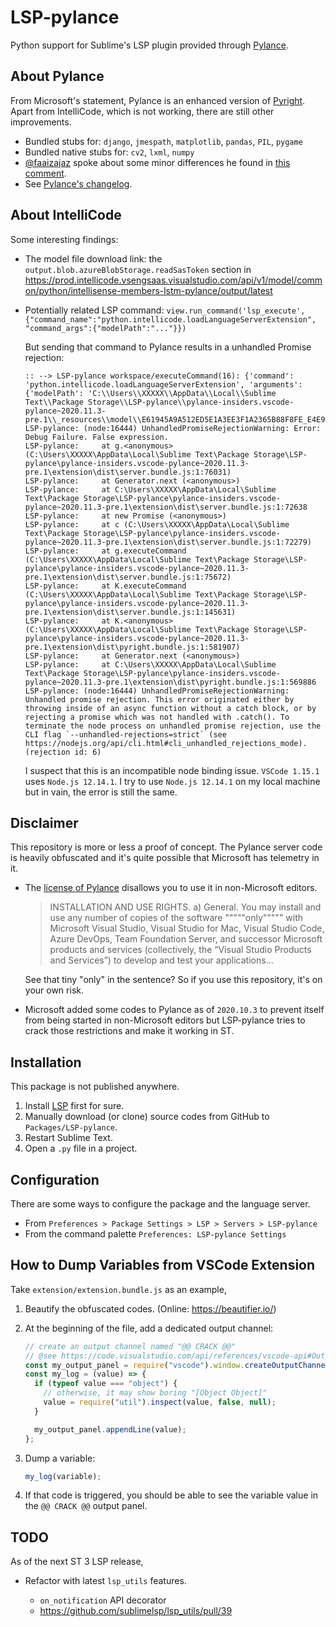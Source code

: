# LSP-pylance

Python support for Sublime's LSP plugin provided through [Pylance](https://marketplace.visualstudio.com/items?itemName=ms-python.vscode-pylance).

## About Pylance

From Microsoft's statement, Pylance is an enhanced version of [Pyright](https://github.com/microsoft/pyright).
Apart from IntelliCode, which is not working, there are still other improvements.

- Bundled stubs for: `django`, `jmespath`, `matplotlib`, `pandas`, `PIL`, `pygame`
- Bundled native stubs for: `cv2`, `lxml`, `numpy`
- [@faaizajaz](https://github.com/faaizajaz) spoke about some minor differences he found in
  [this comment](https://github.com/jfcherng-sublime/LSP-pylance/issues/2#issuecomment-716548465).
- See [Pylance's changelog](https://marketplace.visualstudio.com/items/ms-python.vscode-pylance/changelog).

## About IntelliCode

Some interesting findings:

- The model file download link: the `output.blob.azureBlobStorage.readSasToken` section in
  https://prod.intellicode.vsengsaas.visualstudio.com/api/v1/model/common/python/intellisense-members-lstm-pylance/output/latest
- Potentially related LSP command:
  `view.run_command('lsp_execute', {"command_name":"python.intellicode.loadLanguageServerExtension", "command_args":{"modelPath":"..."}})`

  But sending that command to Pylance results in a unhandled Promise rejection:

  ```text
  :: --> LSP-pylance workspace/executeCommand(16): {'command': 'python.intellicode.loadLanguageServerExtension', 'arguments': {'modelPath': 'C:\\Users\\XXXXX\\AppData\\Local\\Sublime Text\\Package Storage\\LSP-pylance\\pylance-insiders.vscode-pylance~2020.11.3-pre.1\\_resources\\model\\E61945A9A512ED5E1A3EE3F1A2365B88F8FE_E4E9EADA96734F01970E616FAB2FAC19'}}
  LSP-pylance: (node:16444) UnhandledPromiseRejectionWarning: Error: Debug Failure. False expression.
  LSP-pylance:     at g.<anonymous> (C:\Users\XXXXX\AppData\Local\Sublime Text\Package Storage\LSP-pylance\pylance-insiders.vscode-pylance~2020.11.3-pre.1\extension\dist\server.bundle.js:1:76031)
  LSP-pylance:     at Generator.next (<anonymous>)
  LSP-pylance:     at C:\Users\XXXXX\AppData\Local\Sublime Text\Package Storage\LSP-pylance\pylance-insiders.vscode-pylance~2020.11.3-pre.1\extension\dist\server.bundle.js:1:72638
  LSP-pylance:     at new Promise (<anonymous>)
  LSP-pylance:     at c (C:\Users\XXXXX\AppData\Local\Sublime Text\Package Storage\LSP-pylance\pylance-insiders.vscode-pylance~2020.11.3-pre.1\extension\dist\server.bundle.js:1:72279)
  LSP-pylance:     at g.executeCommand (C:\Users\XXXXX\AppData\Local\Sublime Text\Package Storage\LSP-pylance\pylance-insiders.vscode-pylance~2020.11.3-pre.1\extension\dist\server.bundle.js:1:75672)
  LSP-pylance:     at K.executeCommand (C:\Users\XXXXX\AppData\Local\Sublime Text\Package Storage\LSP-pylance\pylance-insiders.vscode-pylance~2020.11.3-pre.1\extension\dist\server.bundle.js:1:145631)
  LSP-pylance:     at K.<anonymous> (C:\Users\XXXXX\AppData\Local\Sublime Text\Package Storage\LSP-pylance\pylance-insiders.vscode-pylance~2020.11.3-pre.1\extension\dist\pyright.bundle.js:1:581907)
  LSP-pylance:     at Generator.next (<anonymous>)
  LSP-pylance:     at C:\Users\XXXXX\AppData\Local\Sublime Text\Package Storage\LSP-pylance\pylance-insiders.vscode-pylance~2020.11.3-pre.1\extension\dist\pyright.bundle.js:1:569886
  LSP-pylance: (node:16444) UnhandledPromiseRejectionWarning: Unhandled promise rejection. This error originated either by throwing inside of an async function without a catch block, or by rejecting a promise which was not handled with .catch(). To terminate the node process on unhandled promise rejection, use the CLI flag `--unhandled-rejections=strict` (see https://nodejs.org/api/cli.html#cli_unhandled_rejections_mode). (rejection id: 6)
  ```

  I suspect that this is an incompatible node binding issue. `VSCode 1.15.1` uses `Node.js 12.14.1`.
  I try to use `Node.js 12.14.1` on my local machine but in vain, the error is still the same.

## Disclaimer

This repository is more or less a proof of concept.
The Pylance server code is heavily obfuscated and it's quite possible that Microsoft has telemetry in it.

- The [license of Pylance](https://marketplace.visualstudio.com/items/ms-python.vscode-pylance/license)
  disallows you to use it in non-Microsoft editors.

  > INSTALLATION AND USE RIGHTS. a) General. You may install and use any number of copies of the software """""only""""" with Microsoft Visual Studio, Visual Studio for Mac, Visual Studio Code, Azure DevOps, Team Foundation Server, and successor Microsoft products and services (collectively, the “Visual Studio Products and Services”) to develop and test your applications...

  See that tiny "only" in the sentence? So if you use this repository, it's on your own risk.

- Microsoft added some codes to Pylance as of `2020.10.3` to prevent itself from being started in non-Microsoft editors
  but LSP-pylance tries to crack those restrictions and make it working in ST.

## Installation

This package is not published anywhere.

1. Install [LSP](https://packagecontrol.io/packages/LSP) first for sure.
1. Manually download (or clone) source codes from GitHub to `Packages/LSP-pylance`.
1. Restart Sublime Text.
1. Open a `.py` file in a project.

## Configuration

There are some ways to configure the package and the language server.

- From `Preferences > Package Settings > LSP > Servers > LSP-pylance`
- From the command palette `Preferences: LSP-pylance Settings`

## How to Dump Variables from VSCode Extension

Take `extension/extension.bundle.js` as an example,

1. Beautify the obfuscated codes. (Online: https://beautifier.io/)
1. At the beginning of the file, add a dedicated output channel:

   ```js
   // create an output channel named "@@ CRACK @@"
   // @see https://code.visualstudio.com/api/references/vscode-api#OutputChannel
   const my_output_panel = require("vscode").window.createOutputChannel("@@ CRACK @@");
   const my_log = (value) => {
     if (typeof value === "object") {
       // otherwise, it may show boring "[Object Object]"
       value = require("util").inspect(value, false, null);
     }

     my_output_panel.appendLine(value);
   };
   ```

1. Dump a variable:

   ```js
   my_log(variable);
   ```

1. If that code is triggered, you should be able to see the variable value in the `@@ CRACK @@` output panel.

## TODO

As of the next ST 3 LSP release,

- Refactor with latest `lsp_utils` features.

  - `on_notification` API decorator
  - https://github.com/sublimelsp/lsp_utils/pull/39
